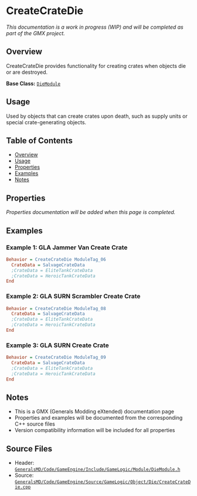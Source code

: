 # CreateCrateDie

*This documentation is a work in progress (WIP) and will be completed as part of the GMX project.*

## Overview

CreateCrateDie provides functionality for creating crates when objects die or are destroyed.

**Base Class:** [`DieModule`](../../GeneralsMD/Code/GameEngine/Include/GameLogic/Module/DieModule.h)

## Usage

Used by objects that can create crates upon death, such as supply units or special crate-generating objects.

## Table of Contents

- [Overview](#overview)
- [Usage](#usage)
- [Properties](#properties)
- [Examples](#examples)
- [Notes](#notes)

## Properties

*Properties documentation will be added when this page is completed.*

## Examples

### Example 1: GLA Jammer Van Create Crate
```ini
Behavior = CreateCrateDie ModuleTag_06
  CrateData = SalvageCrateData
  ;CrateData = EliteTankCrateData
  ;CrateData = HeroicTankCrateData
End
```

### Example 2: GLA SURN Scrambler Create Crate
```ini
Behavior = CreateCrateDie ModuleTag_08
  CrateData = SalvageCrateData
  ;CrateData = EliteTankCrateData
  ;CrateData = HeroicTankCrateData
End
```

### Example 3: GLA SURN Create Crate
```ini
Behavior = CreateCrateDie ModuleTag_09
  CrateData = SalvageCrateData
  ;CrateData = EliteTankCrateData
  ;CrateData = HeroicTankCrateData
End
```

## Notes

- This is a GMX (Generals Modding eXtended) documentation page
- Properties and examples will be documented from the corresponding C++ source files
- Version compatibility information will be included for all properties

## Source Files

- Header: [`GeneralsMD/Code/GameEngine/Include/GameLogic/Module/DieModule.h`](../../GeneralsMD/Code/GameEngine/Include/GameLogic/Module/DieModule.h)
- Source: [`GeneralsMD/Code/GameEngine/Source/GameLogic/Object/Die/CreateCrateDie.cpp`](../../GeneralsMD/Code/GameEngine/Source/GameLogic/Object/Die/CreateCrateDie.cpp)
